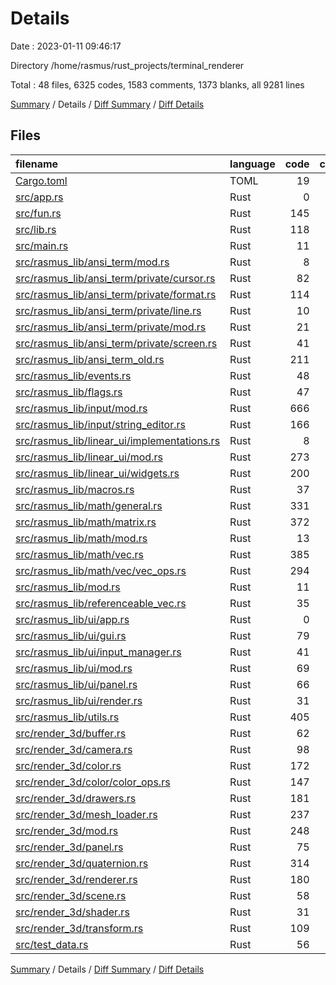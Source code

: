 # Details

Date : 2023-01-11 09:46:17

Directory /home/rasmus/rust_projects/terminal_renderer

Total : 48 files,  6325 codes, 1583 comments, 1373 blanks, all 9281 lines

[Summary](results.md) / Details / [Diff Summary](diff.md) / [Diff Details](diff-details.md)

## Files
| filename | language | code | comment | blank | total |
| :--- | :--- | ---: | ---: | ---: | ---: |
| [Cargo.toml](/Cargo.toml) | TOML | 19 | 0 | 2 | 21 |
| [src/app.rs](/src/app.rs) | Rust | 0 | 19 | 5 | 24 |
| [src/fun.rs](/src/fun.rs) | Rust | 145 | 16 | 32 | 193 |
| [src/lib.rs](/src/lib.rs) | Rust | 118 | 59 | 44 | 221 |
| [src/main.rs](/src/main.rs) | Rust | 11 | 59 | 18 | 88 |
| [src/rasmus_lib/ansi_term/mod.rs](/src/rasmus_lib/ansi_term/mod.rs) | Rust | 8 | 0 | 3 | 11 |
| [src/rasmus_lib/ansi_term/private/cursor.rs](/src/rasmus_lib/ansi_term/private/cursor.rs) | Rust | 82 | 57 | 22 | 161 |
| [src/rasmus_lib/ansi_term/private/format.rs](/src/rasmus_lib/ansi_term/private/format.rs) | Rust | 114 | 0 | 17 | 131 |
| [src/rasmus_lib/ansi_term/private/line.rs](/src/rasmus_lib/ansi_term/private/line.rs) | Rust | 10 | 12 | 4 | 26 |
| [src/rasmus_lib/ansi_term/private/mod.rs](/src/rasmus_lib/ansi_term/private/mod.rs) | Rust | 21 | 5 | 6 | 32 |
| [src/rasmus_lib/ansi_term/private/screen.rs](/src/rasmus_lib/ansi_term/private/screen.rs) | Rust | 41 | 43 | 11 | 95 |
| [src/rasmus_lib/ansi_term_old.rs](/src/rasmus_lib/ansi_term_old.rs) | Rust | 211 | 0 | 15 | 226 |
| [src/rasmus_lib/events.rs](/src/rasmus_lib/events.rs) | Rust | 48 | 1 | 12 | 61 |
| [src/rasmus_lib/flags.rs](/src/rasmus_lib/flags.rs) | Rust | 47 | 0 | 13 | 60 |
| [src/rasmus_lib/input/mod.rs](/src/rasmus_lib/input/mod.rs) | Rust | 666 | 131 | 107 | 904 |
| [src/rasmus_lib/input/string_editor.rs](/src/rasmus_lib/input/string_editor.rs) | Rust | 166 | 13 | 31 | 210 |
| [src/rasmus_lib/linear_ui/implementations.rs](/src/rasmus_lib/linear_ui/implementations.rs) | Rust | 8 | 0 | 2 | 10 |
| [src/rasmus_lib/linear_ui/mod.rs](/src/rasmus_lib/linear_ui/mod.rs) | Rust | 273 | 34 | 73 | 380 |
| [src/rasmus_lib/linear_ui/widgets.rs](/src/rasmus_lib/linear_ui/widgets.rs) | Rust | 200 | 1 | 27 | 228 |
| [src/rasmus_lib/macros.rs](/src/rasmus_lib/macros.rs) | Rust | 37 | 8 | 3 | 48 |
| [src/rasmus_lib/math/general.rs](/src/rasmus_lib/math/general.rs) | Rust | 331 | 284 | 79 | 694 |
| [src/rasmus_lib/math/matrix.rs](/src/rasmus_lib/math/matrix.rs) | Rust | 372 | 287 | 60 | 719 |
| [src/rasmus_lib/math/mod.rs](/src/rasmus_lib/math/mod.rs) | Rust | 13 | 10 | 8 | 31 |
| [src/rasmus_lib/math/vec.rs](/src/rasmus_lib/math/vec.rs) | Rust | 385 | 0 | 55 | 440 |
| [src/rasmus_lib/math/vec/vec_ops.rs](/src/rasmus_lib/math/vec/vec_ops.rs) | Rust | 294 | 0 | 36 | 330 |
| [src/rasmus_lib/mod.rs](/src/rasmus_lib/mod.rs) | Rust | 11 | 0 | 1 | 12 |
| [src/rasmus_lib/referenceable_vec.rs](/src/rasmus_lib/referenceable_vec.rs) | Rust | 35 | 27 | 10 | 72 |
| [src/rasmus_lib/ui/app.rs](/src/rasmus_lib/ui/app.rs) | Rust | 0 | 4 | 2 | 6 |
| [src/rasmus_lib/ui/gui.rs](/src/rasmus_lib/ui/gui.rs) | Rust | 79 | 11 | 29 | 119 |
| [src/rasmus_lib/ui/input_manager.rs](/src/rasmus_lib/ui/input_manager.rs) | Rust | 41 | 5 | 11 | 57 |
| [src/rasmus_lib/ui/mod.rs](/src/rasmus_lib/ui/mod.rs) | Rust | 69 | 27 | 17 | 113 |
| [src/rasmus_lib/ui/panel.rs](/src/rasmus_lib/ui/panel.rs) | Rust | 66 | 5 | 18 | 89 |
| [src/rasmus_lib/ui/render.rs](/src/rasmus_lib/ui/render.rs) | Rust | 31 | 13 | 13 | 57 |
| [src/rasmus_lib/utils.rs](/src/rasmus_lib/utils.rs) | Rust | 405 | 130 | 109 | 644 |
| [src/render_3d/buffer.rs](/src/render_3d/buffer.rs) | Rust | 62 | 10 | 17 | 89 |
| [src/render_3d/camera.rs](/src/render_3d/camera.rs) | Rust | 98 | 5 | 23 | 126 |
| [src/render_3d/color.rs](/src/render_3d/color.rs) | Rust | 172 | 27 | 43 | 242 |
| [src/render_3d/color/color_ops.rs](/src/render_3d/color/color_ops.rs) | Rust | 147 | 0 | 15 | 162 |
| [src/render_3d/drawers.rs](/src/render_3d/drawers.rs) | Rust | 181 | 99 | 79 | 359 |
| [src/render_3d/mesh_loader.rs](/src/render_3d/mesh_loader.rs) | Rust | 237 | 4 | 46 | 287 |
| [src/render_3d/mod.rs](/src/render_3d/mod.rs) | Rust | 248 | 8 | 46 | 302 |
| [src/render_3d/panel.rs](/src/render_3d/panel.rs) | Rust | 75 | 2 | 19 | 96 |
| [src/render_3d/quaternion.rs](/src/render_3d/quaternion.rs) | Rust | 314 | 78 | 75 | 467 |
| [src/render_3d/renderer.rs](/src/render_3d/renderer.rs) | Rust | 180 | 45 | 44 | 269 |
| [src/render_3d/scene.rs](/src/render_3d/scene.rs) | Rust | 58 | 0 | 15 | 73 |
| [src/render_3d/shader.rs](/src/render_3d/shader.rs) | Rust | 31 | 5 | 15 | 51 |
| [src/render_3d/transform.rs](/src/render_3d/transform.rs) | Rust | 109 | 16 | 32 | 157 |
| [src/test_data.rs](/src/test_data.rs) | Rust | 56 | 23 | 9 | 88 |

[Summary](results.md) / Details / [Diff Summary](diff.md) / [Diff Details](diff-details.md)